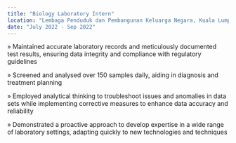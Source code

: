 ```yaml
---
title: "Biology Laboratory Intern"
location: "Lembaga Penduduk dan Pembangunan Keluarga Negara, Kuala Lumpur, Malaysia"
date: "July 2022 - Sep 2022"
---
```


» Maintained accurate laboratory records and meticulously documented test results, ensuring data integrity and compliance with regulatory guidelines

» Screened and analysed over 150 samples daily, aiding in diagnosis and treatment planning

» Employed analytical thinking to troubleshoot issues and anomalies in data sets while implementing corrective measures to enhance data accuracy and reliability

» Demonstrated a proactive approach to develop expertise in a wide range of laboratory settings, adapting quickly to new technologies and techniques
